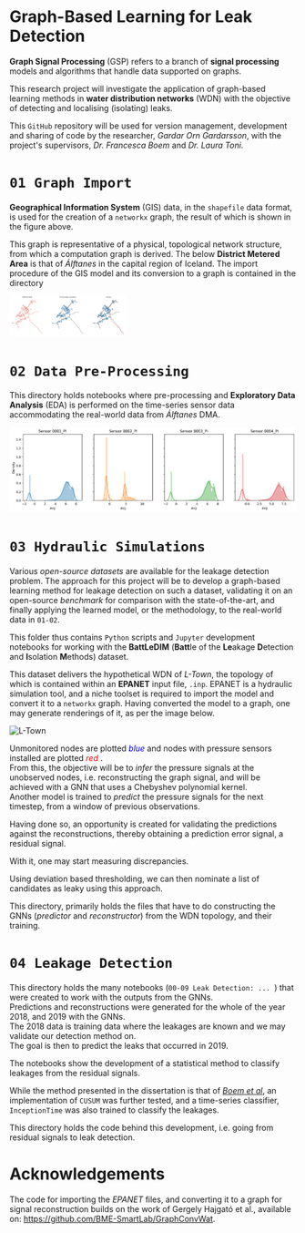 # Graph-Based Learning for Leak Detection
**Graph Signal Processing** (GSP) refers to a branch of **signal processing** models and algorithms that handle data supported on graphs.

This research project will investigate the application of graph-based learning methods in **water distribution networks** (WDN) with the objective of detecting and localising (isolating) leaks.

This `GitHub` repository will be used for version management, development and sharing of code by the researcher, *Gardar Orn Gardarsson*, with the project's supervisors, *Dr. Francesca Boem* and *Dr. Laura Toni*.



# `01 Graph Import` 

**Geographical Information System** (GIS) data, in the `shapefile` data format, is used for the creation of a `networkx` graph, the result of which is shown in the figure above.

This graph is representative of a physical, topological network structure, from which a computation graph is derived. The below **District Metered Area** is that of *Álftanes* in the capital region of Iceland. The import procedure of the GIS model and its conversion to a graph is contained in the directory

<img src="./01 Graph Import/images/wdn_as_a_graph.png" alt="Álftanes WDN as a Graph" style="zoom:20%;" />

 # `02 Data Pre-Processing`

This directory holds notebooks where pre-processing and **Exploratory Data Analysis** (EDA) is performed on the time-series sensor data accommodating the real-world data from *Álftanes* DMA.

<img src="./02 Data Preprocessing/images/time_series_distributions.png" alt="Time-Series Distributions" style="zoom:70%;" />

# `03 Hydraulic Simulations`

Various *open-source datasets* are available for the leakage detection problem. The approach for this project will be to develop a graph-based learning method for leakage detection on such a dataset, validating it on an open-source *benchmark* for comparison with the state-of-the-art, and finally applying the learned model, or the methodology, to the real-world data in `01-02`.

This folder thus contains `Python` scripts and `Jupyter` development notebooks for working with the **BattLeDIM** (**Batt**le of the **Le**akage **D**etection and **I**solation **M**ethods) dataset. 

This dataset delivers the hypothetical WDN of *L-Town*, the topology of which is contained within an **EPANET** input file, `.inp`. EPANET is a hydraulic simulation tool, and a niche toolset is required to import the model and convert it to a `networkx` graph. Having converted the model to a graph, one may generate renderings of it, as per the image below. 

<img src="./Map.png" alt="L-Town" style="zoom:100%;" />

Unmonitored nodes are plotted <span style="color:blue"> *blue* </span> and nodes with pressure sensors installed are plotted <span style="color:red"> *red* </span>. <br>From this, the objective will be to *infer* the pressure signals at the unobserved nodes, i.e. reconstructing the graph signal, and will be achieved with a GNN that uses a Chebyshev polynomial kernel.<br>Another model is trained to *predict* the pressure signals for the next timestep, from a window of previous observations. 

Having done so, an opportunity is created for validating the predictions against the reconstructions, thereby obtaining a prediction error signal, a residual signal.

With it, one may start measuring discrepancies.

Using deviation based thresholding, we can then nominate a list of candidates as leaky using this approach.

This directory, primarily holds the files that have to do constructing the GNNs (*predictor* and *reconstructor*) from the WDN topology, and their training.

# `04 Leakage Detection`

This directory holds the many notebooks (`00-09 Leak Detection: ... `) that were created to work with the outputs from the GNNs.<br>Predictions and reconstructions were generated for the whole of the year 2018, and 2019 with the GNNs. <br>The 2018 data is training data where the leakages are known and we may validate our detection method on. <br>The goal is then to predict the leaks that occurred in 2019. 

The notebooks show the development of a statistical method to classify leakages from the residual signals.

While the method presented in the dissertation is that of [*Boem et al*](https://discovery.ucl.ac.uk/id/eprint/10051702/1/DF_dataseries_final_sub.pdf), an implementation of `CUSUM` was further tested, and a time-series classifier, `InceptionTime` was also trained to classify the leakages. 

This directory holds the code behind this development, i.e. going from residual signals to leak detection.



# Acknowledgements

The code for importing the *EPANET* files, and converting it to a graph for signal reconstruction builds on the work of Gergely Hajgató et al., available on: https://github.com/BME-SmartLab/GraphConvWat.